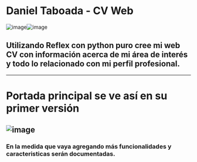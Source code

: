 # Daniel Taboada - CV Web 
![image](https://github.com/danicode31/Reflex/assets/52092408/7508c029-1fb7-43e0-97af-cdca76d2298b)![image](https://github.com/danicode31/Reflex/assets/52092408/66600714-1a33-414f-8c56-0d1be2ff4a6c)

## Utilizando Reflex con python puro cree mi web CV con información acerca de mi área de interés y todo lo relacionado con mi perfil profesional.
---
# Portada principal se ve así en su primer versión
![image](https://github.com/danicode31/Reflex/assets/52092408/45b6bd57-eb34-44fb-a7f3-767c4f3cdc1c)
---
### En la medida que vaya agregando más funcionalidades y caracteristicas serán documentadas.

